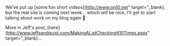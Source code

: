 We've put up [some fun short videos](http://www.on10.net" target="_blank), but the real site is coming next week... which will be nice, I'll get to start talking about work on my blog again 🙂

More in Jeff's post, [here](http://www.jeffsandquist.com/MakingAListCheckingIt10Times.aspx" target="_blank)...